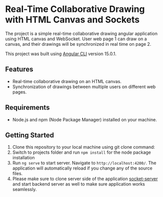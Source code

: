 # Real-Time Collaborative Drawing with HTML Canvas and Sockets

The project is a simple real-time collaborative drawing angular application using HTML canvas and WebSocket. 
User web page 1 can draw on a canvas, and their drawings will be synchronized in real time on page 2.

This project was built using [Angular CLI](https://github.com/angular/angular-cli) version 15.0.1.

## Features

- Real-time collaborative drawing on an HTML canvas.
- Synchronization of drawings between multiple users on different web pages.

## Requirements

- Node.js and npm (Node Package Manager) installed on your machine.

## Getting Started

1. Clone this repository to your local machine using git clone command:
2. Switch to projects folder and run `npm install` for the node package installation
3. Run `ng serve` to start server. Navigate to `http://localhost:4200/`. The application will automatically reload if you change any of the source files.
4. Please make sure to clone server side of the application [socket-server](https://github.com/angular/angular-cli) and start backend server as well to make sure application works seamlessly.
